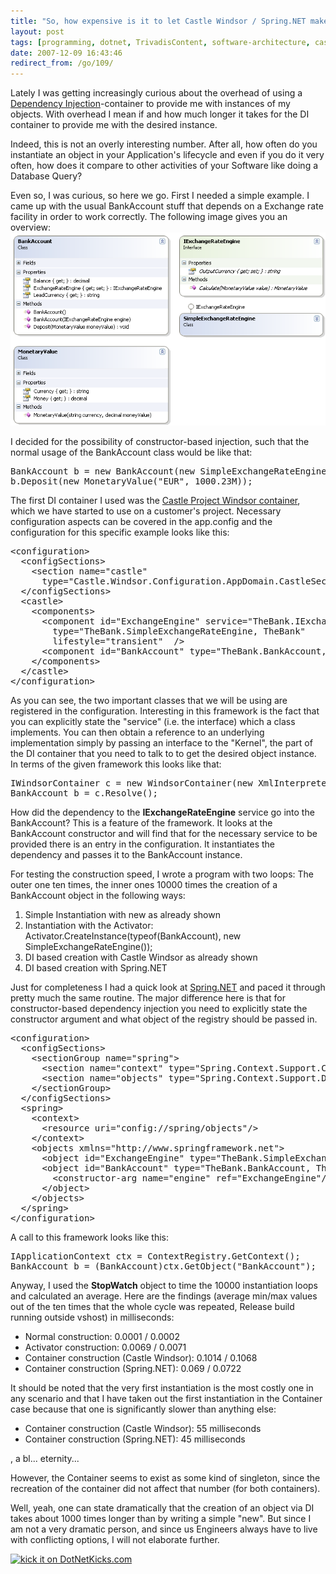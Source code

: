 ```yaml
---
title: "So, how expensive is it to let Castle Windsor / Spring.NET make my object?"
layout: post
tags: [programming, dotnet, TrivadisContent, software-architecture, castle-windsor, dependency-injection]
date: 2007-12-09 16:43:46
redirect_from: /go/109/
---
```


Lately I was getting increasingly curious about the overhead of using a [Dependency Injection](http://martinfowler.com/articles/injection.html)-container to provide me with instances of my objects. With overhead I mean if and how much longer it takes for the DI container to provide me with the desired instance. 

Indeed, this is not an overly interesting number. After all, how often do you instantiate an object in your Application's lifecycle and even if you do it very often, how does it compare to other activities of your Software like doing a Database Query?

Even so, I was curious, so here we go. First I needed a simple example. I came up with the usual BankAccount stuff that depends on a Exchange rate facility in order to work correctly. The following image gives you an overview: 
 ![System overview Bankaccount](/assets/scrshot_bank.png) 

I decided for the possibility of constructor-based injection, such that the normal usage of the BankAccount class would be like that:
 <pre class="sh_csharp">
BankAccount b = new BankAccount(new SimpleExchangeRateEngine());
b.Deposit(new MonetaryValue("EUR", 1000.23M));
</pre>
The first DI container I used was the [Castle Project Windsor container](http://www.castleproject.org/container/index.html), which we have started to use on a customer's project. Necessary configuration aspects can be covered in the app.config and the configuration for this specific example looks like this:
<pre class="sh_csharp">
&lt;configuration&gt;
  &lt;configSections&gt;
    &lt;section name=&quot;castle&quot;
      type=&quot;Castle.Windsor.Configuration.AppDomain.CastleSectionHandler, Castle.Windsor&quot; /&gt;
  &lt;/configSections&gt;
  &lt;castle&gt;
    &lt;components&gt;
      &lt;component id=&quot;ExchangeEngine&quot; service=&quot;TheBank.IExchangeRateEngine, TheBank&quot;
        type=&quot;TheBank.SimpleExchangeRateEngine, TheBank&quot;
        lifestyle=&quot;transient&quot;  /&gt;
      &lt;component id=&quot;BankAccount&quot; type=&quot;TheBank.BankAccount, TheBank&quot; lifestyle=&quot;transient&quot; /&gt;
    &lt;/components&gt;
  &lt;/castle&gt;
&lt;/configuration&gt;
</pre>

As you can see, the two important classes that we will be using are registered in the configuration. 
Interesting in this framework is the fact that you can explicitly state the "service" (i.e. the interface) which a class implements. You can then obtain a reference to an underlying implementation simply by passing an interface to the "Kernel", the part of the DI container that you need to talk to to get the desired object instance. In terms of the given framework this looks like that:

<pre class="sh_csharp">
IWindsorContainer c = new WindsorContainer(new XmlInterpreter());
BankAccount b = c.Resolve<BankAccount>();
</pre>

How did the dependency to the **IExchangeRateEngine** service go into the BankAccount? This is a feature of the framework. It looks at the BankAccount constructor and will find that for the necessary service to be provided there is an entry in the configuration. It instantiates the dependency and passes it to the BankAccount instance.

For testing the construction speed, I wrote a program with two loops: The outer one ten times, the inner ones 10000 times the creation of a BankAccount object in the following ways:

1.  Simple Instantiation with new as already shown
2.  Instantiation with the Activator: Activator.CreateInstance(typeof(BankAccount), new SimpleExchangeRateEngine());
3.  DI based creation with Castle Windsor as already shown
4.  DI based creation with Spring.NET

Just for completeness I had a quick look at [Spring.NET](http://www.springframework.net/) and paced it through pretty much the same routine. The major difference here is that for constructor-based dependency injection you need to explicitly state the constructor argument and what object of the registry should be passed in.

<pre class="sh_csharp">
&lt;configuration&gt;
  &lt;configSections&gt;
    &lt;sectionGroup name=&quot;spring&quot;&gt;
      &lt;section name=&quot;context&quot; type=&quot;Spring.Context.Support.ContextHandler, Spring.Core&quot;/&gt;
      &lt;section name=&quot;objects&quot; type=&quot;Spring.Context.Support.DefaultSectionHandler, Spring.Core&quot; /&gt;
    &lt;/sectionGroup&gt;
  &lt;/configSections&gt;
  &lt;spring&gt;
    &lt;context&gt;
      &lt;resource uri=&quot;config://spring/objects&quot;/&gt;
    &lt;/context&gt;
    &lt;objects xmlns=&quot;http://www.springframework.net&quot;&gt;
      &lt;object id=&quot;ExchangeEngine&quot; type=&quot;TheBank.SimpleExchangeRateEngine, TheBank&quot; singleton=&quot;false&quot; /&gt;
      &lt;object id=&quot;BankAccount&quot; type=&quot;TheBank.BankAccount, TheBank&quot; singleton=&quot;false&quot;&gt;
        &lt;constructor-arg name=&quot;engine&quot; ref=&quot;ExchangeEngine&quot;/&gt;
      &lt;/object&gt;
    &lt;/objects&gt;
  &lt;/spring&gt;
&lt;/configuration&gt;
</pre>

A call to this framework looks like this:

<pre class="sh_csharp">
IApplicationContext ctx = ContextRegistry.GetContext();
BankAccount b = (BankAccount)ctx.GetObject("BankAccount");
</pre>

Anyway, I used the **StopWatch** object to time the 10000 instantiation loops and calculated an average. Here are the findings (average min/max values out of the ten times that the whole cycle was repeated, Release build running outside vshost) in milliseconds:

*   Normal construction: 0.0001 / 0.0002
*   Activator construction: 0.0069 / 0.0071
*   Container construction (Castle Windsor): 0.1014 / 0.1068
*   Container construction (Spring.NET): 0.069 / 0.0722

It should be noted that the very first instantiation is the most costly one in any scenario and that I have taken out the first instantiation in the Container case because that one is significantly slower than anything else: 

*   Container construction (Castle Windsor): 55 milliseconds
*   Container construction (Spring.NET): 45 milliseconds
<p>, a bl... eternity...

However, the Container seems to exist as some kind of singleton, since the recreation of the container did not affect that number (for both containers).

Well, yeah, one can state dramatically that the creation of an object via DI takes about 1000 times longer than by writing a simple "new". But since I am not a very dramatic person, and since us Engineers always have to live with conflicting options, I will not elaborate further.<p>

[![kick it on DotNetKicks.com](http://www.dotnetkicks.com/Services/Images/KickItImageGenerator.ashx?url=http%3a%2f%2frealfiction.net%2f%3fq%3dnode%2f143&amp;bgcolor=0000CC)](http://www.dotnetkicks.com/kick/?url=http%3a%2f%2frealfiction.net%2f%3fq%3dnode%2f143)